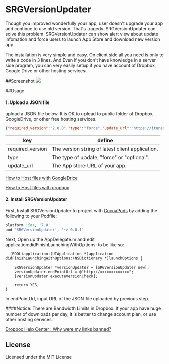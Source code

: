 # SRGVersionUpdater
Though you improved wonderfully your app, user doesn't upgrade your app and continue to use old version. That's tragedy. SRGVersionUpdater can solve this problem. SRGVersionUpdater can show alert view about update infomation and force users to launch App Store and download new version app.

The installation is very simple and easy. On client side all you need is only to write a code in 3 lines. And Even if you don't have knowledge in a server side program, you can very easily setup if you have account of Dropbox, Google Drive or other hosting services.

##Screenshot
![](https://dl.dropboxusercontent.com/u/461628/SRGVersionUpdater.png)

##Usage


#### 1. Upload a JSON file
upload a JSON file below. It is OK to upload to public folder of Dropbox, GoogleDrive, or other free hosting services.

```json
{"required_version":"2.0.0","type":"force","update_url":"https://itunes.apple.com/jp/app/idxxxxxxxxxx?mt="}
```

| key | define |
|--------|--------|
|   required_version     |   The version string of  latest client application.      |
|     type   |    The type of update, "force" or "optional".      |
|     update_url   |  The App store URL of your app.     |

[How to Host files with GoogleDrice](https://support.google.com/drive/answer/2881970?hl=en)

[How to Host files with dropbox](http://www.goarch.org/archdiocese/departments/internet/articles/dropbox/)


#### 2. Install  SRGVersionUpdater
First, Install SRGVersionUpdater to project with [CocoaPods](http://cocoapods.org) by adding the following to your Podfile:

``` ruby
platform :ios, '7.0'
pod 'SRGVersionUpdater', '~> 0.0.1'
```

Next, Open up the AppDelegate.m and edit application:didFinishLaunchingWithOptions: to be like so:

```objc
- (BOOL)application:(UIApplication *)application didFinishLaunchingWithOptions:(NSDictionary *)launchOptions {
    
    SRGVersionUpdater *versionUpdater = [SRGVersionUpdater new];
    versionUpdater.endPointUrl = @"http://xxxxxxxxxxxxx";
    [versionUpdater executeVersionCheck];
    
    return YES;
}
```
In endPointUrl, input URL of the JSON file uploaded by previous step.

####Notice:
There are Bandwidth Limits in Dropbox. If your app have huge number of downloads per day, it is better to change account plan, or use other hosting services.

[Dropbox Help Center : Why were my links banned?](https://www.dropbox.com/help/4204)

## License
Licensed under the MIT License

